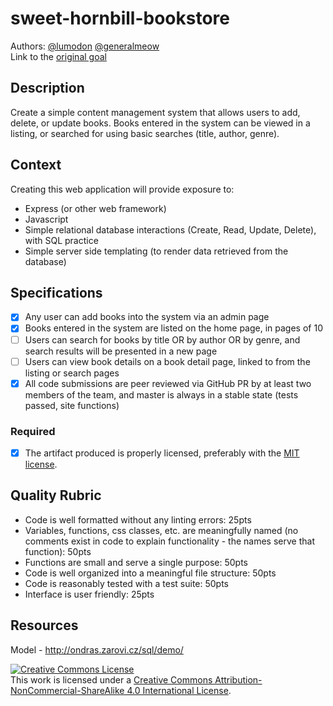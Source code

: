 # sweet-hornbill-bookstore
Authors: <a href="https://github.com/lumodon">@lumodon</a> <a href="https://github.com/generalmeow">@generalmeow</a><br>
Link to the <a href="https://github.com/GuildCrafts/web-development-js/issues/69"> original goal</a>

## Description

Create a simple content management system that allows users to add, delete, or update books.  Books entered in the system can be viewed in a listing, or searched for using basic searches (title, author, genre).

## Context

Creating this web application will provide exposure to:
- Express (or other web framework)
- Javascript
- Simple relational database interactions (Create, Read, Update, Delete), with SQL practice
- Simple server side templating (to render data retrieved from the database)

## Specifications
- [X] Any user can add books into the system via an admin page
- [X] Books entered in the system are listed on the home page, in pages of 10
- [ ] Users can search for books by title OR by author OR by genre, and search results will be presented in a new page
- [ ] Users can view book details on a book detail page, linked to from the listing or search pages
- [X] All code submissions are peer reviewed via GitHub PR by at least two members of the team, and master is always in a stable state (tests passed, site functions)

### Required
- [X] The artifact produced is properly licensed, preferably with the [MIT license](https://opensource.org/licenses/MIT).

## Quality Rubric
- Code is well formatted without any linting errors: 25pts
- Variables, functions, css classes, etc. are meaningfully named (no comments exist in code to explain functionality - the names serve that function): 50pts
- Functions are small and serve a single purpose: 50pts
- Code is well organized into a meaningful file structure: 50pts
- Code is reasonably tested with a test suite: 50pts
- Interface is user friendly: 25pts

## Resources

Model - http://ondras.zarovi.cz/sql/demo/

<!-- LICENSE -->

<a rel="license" href="http://creativecommons.org/licenses/by-nc-sa/4.0/"><img alt="Creative Commons License" style="border-width:0" src="https://i.creativecommons.org/l/by-nc-sa/4.0/80x15.png" /></a>
<br />This work is licensed under a <a rel="license" href="http://creativecommons.org/licenses/by-nc-sa/4.0/">Creative Commons Attribution-NonCommercial-ShareAlike 4.0 International License</a>.
